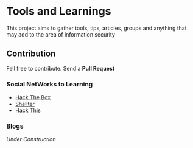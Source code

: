 # Tools and Learnings

This project aims to gather tools, tips, articles, groups and anything that may add to the area of information security

## Contribution

Fell free to contribute. Send a **Pull Request**

### Social NetWorks to Learning

* [Hack The Box](https://www.hackthebox.eu/)
* [Shellter](https://shellterlabs.com/pt/)
* [Hack This](https://www.hackthis.co.uk/)

### Blogs

*Under Construction*
